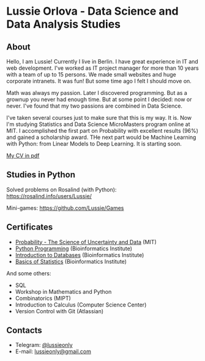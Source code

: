 # Lussie Orlova - Data Science and Data Analysis Studies

## About

Hello, I am Lussie! Currently I live in Berlin. I have great experience in IT and web development. I've worked as IT project manager for more than 10 years with a team of up to 15 persons. We made small websites and huge corporate intranets. It was fun! But some time ago I felt I should move on.

Math was always my passion. Later I discovered programming. But as a grownup you never had enough time. But at some point I decided: now or never. I've found that my two passions are combined in Data Science.

I've taken several courses just to make sure that this is my way. It is. Now I'm studying Statistics and Data Science MicroMasters program online at MIT. I accomplished the first part on Probability with excellent results (96%) and gained a scholarship award. THe next part would be Machine Learning with Python: from Linear Models to Deep Learning. It is starting soon.

[My CV in pdf](https://github.com/Lussie/data_analysis/blob/main/CV%20Liudmila%20Orlova%20Berlin.pdf)

## Studies in Python

Solved problems on Rosalind (with Python): https://rosalind.info/users/Lussie/

Mini-games: https://github.com/Lussie/Games

## Certificates

- [Probability - The Science of Uncertainty and Data](https://courses.edx.org/certificates/556f21d35fbf4405bcf8417e0591eee3) (MIT)
- [Python Programming](https://stepik.org/cert/289662) (Bioinformatics Institute)
- [Introduction to Databases](https://stepik.org/cert/306505) (Bioinformatics Institute)
- [Basics of Statistics](https://stepik.org/cert/345875) (Bioinformatics Institute)

And some others:
- SQL
- Workshop in Mathematics and Python
- Combinatorics (MIPT)
- Introduction to Calculus (Computer Science Center)
- Version Control with Git (Atlassian)

## Contacts

- Telegram: [@lussieonly](https://t.me/lussieonly)
- E-mail: lussieonly@gmail.com
